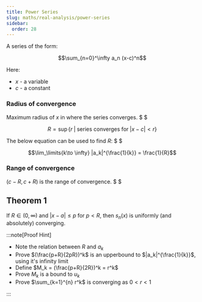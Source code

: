 ```yaml
---
title: Power Series
slug: maths/real-analysis/power-series
sidebar:
  order: 28
---
```


A series of the form:

```math
\sum_{n=0}^\infty
a_n (x-c)^n
```

Here:

- $x$ - a variable
- $c$ - a constant

### Radius of convergence

Maximum radius of $x$ in where the series converges. $ $

```math
R = \sup{\big\{r\;|\; \text{series converges for}\; |x-c| < r\big\}}
```

The below equation can be used to find $R$: $ $

```math
\lim_\limits{k\to \infty} |a_k|^{\frac{1}{k}} = \frac{1}{R}
```

### Range of convergence

$(c-R,c+R)$ is the range of convergence. $ $

## Theorem 1

If $R \in (0,\infty)$ and $\lvert x-a \rvert \le p$ for $p \lt R$, then $s_n(x)$
is uniformly (and absolutely) converging.

:::note[Proof Hint]

- Note the relation between $R$ and $a_k$
- Prove $(\frac{p+R}{2pR})^k$ is an upperbound to $|a_k|^{\frac{1}{k}}$, using
  it's infinity limit
- Define $M_k = (\frac{p+R}{2R})^k = r^k$
- Prove $M_k$ is a bound to $u_k$
- Prove $\sum_{k=1}^{n} r^k$ is converging as $0\lt r\lt 1$

:::
